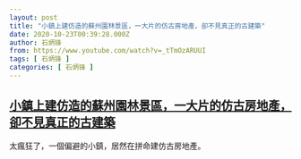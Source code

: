 ```yaml
---
layout: post
title: "小鎮上建仿造的蘇州園林景區，一大片的仿古房地產，卻不見真正的古建築"
date: 2020-10-23T00:39:28.000Z
author: 石炳锋
from: https://www.youtube.com/watch?v=_tTmOzARUUI
tags: [ 石炳锋 ]
categories: [ 石炳锋 ]
---
```

<!--1603413568000-->
[小鎮上建仿造的蘇州園林景區，一大片的仿古房地產，卻不見真正的古建築](https://www.youtube.com/watch?v=_tTmOzARUUI)
------

<div>
太瘋狂了，一個偏避的小鎮，居然在拼命建仿古房地產。
</div>
